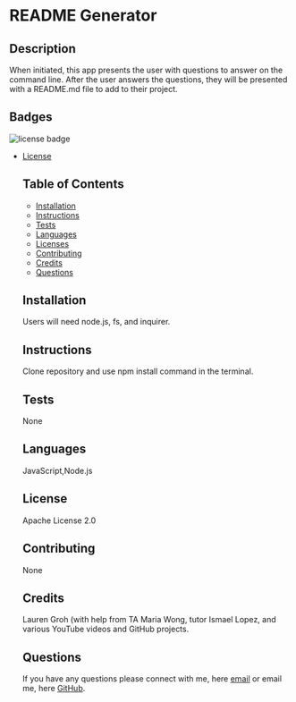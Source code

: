 # README Generator

  ## Description 
   When initiated, this app presents the user with questions to answer on the command line. After the user answers the questions, they will be presented with a README.md file to add to their project.
  
  ## Badges
  <img src= "https://shields.io/badge/license-Apache License 2.0-blue" alt="license badge"/>
  
* [License](#license)

  
  ## Table of Contents 
  * [Installation](#installation)
  * [Instructions](#instructions)
  * [Tests](#tests)
  * [Languages](#languages)
  * [Licenses](#license)
  * [Contributing](#contributing)
  * [Credits](#credits)
  * [Questions](#questions)

  
  
  ## Installation
  Users will need node.js, fs, and inquirer.
  
  ## Instructions 
  Clone repository and use npm install command in the terminal.
  
  ## Tests
  None

  ## Languages
  JavaScript,Node.js

  ## License
  Apache License 2.0
  
  ## Contributing
  None

  ## Credits
  Lauren Groh (with help from TA Maria Wong, tutor Ismael Lopez, and various YouTube videos and GitHub projects.

  ## Questions
  If you have any questions please connect with me, here [email](https://github.com/GrohTech) or email me, here [GitHub](legroh@uwm.edu).
